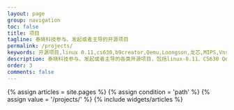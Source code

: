```yaml
---
layout: page
group: navigation
toc: false
title: 项目
tagline: 泰晓科技参与、发起或者主导的开源项目
permalink: /projects/
keywords: 开源项目,linux 0.11,cs630,b9creator,Qemu,Loongson,龙芯,MIPS,VnstatSVG,Vnstat
description: 泰晓科技参与、发起或者主导的各类开源项目，包括linux-0.11、CS630 Qemu 实验环境，龙芯 Linux，MIPS实时抢占Linux以及Linux流量监控vnStatSVG
order: 3
comments: false
---
```


<section id="home">
  {% assign articles = site.pages %}
  {% assign condition = 'path' %}
  {% assign value = '/projects/' %}
  {% include widgets/articles %}
</section>
